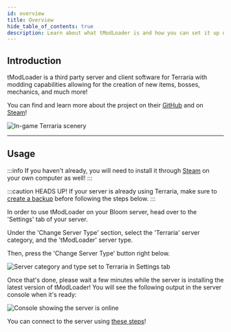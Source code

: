 ```yaml
---
id: overview
title: Overview
hide_table_of_contents: true
description: Learn about what tModLoader is and how you can set it up on your Bloom server!
---
```


## Introduction

tModLoader is a third party server and client software for Terraria with modding capabilities allowing for the creation
of new items, bosses, mechanics, and much more!

You can find and learn more about the project on their [GitHub](https://github.com/tModLoader/tModLoader)
and on [Steam](https://store.steampowered.com/app/1281930/tModLoader/)!

![In-game Terraria scenery](/games/terraria/tmodloader/overview/connected.png)

---

## Usage

:::info
If you haven't already, you will need to install it
through [Steam](https://store.steampowered.com/app/1281930/tModLoader/) on your own computer as well!
:::

:::caution HEADS UP!
If your server is already using Terraria, make sure to [create a backup](/using_the_panel/backups/guide.md) before following
the steps below.
:::

In order to use tModLoader on your Bloom server, head over to the 'Settings' tab of your server.

Under the 'Change Server Type' section, select the 'Terraria' server category, and the 'tModLoader' server type.

Then, press the 'Change Server Type' button right below.

![Server category and type set to Terraria in Settings tab](/games/terraria/tmodloader/overview/panel.png)

Once that's done, please wait a few minutes while the server is installing the latest version of tModLoader!
You will see the following output in the server console when it's ready:

![Console showing the server is online](/games/terraria/tmodloader/overview/console.png)

You can connect to the server using [these steps](/games/terraria/connecting)!
